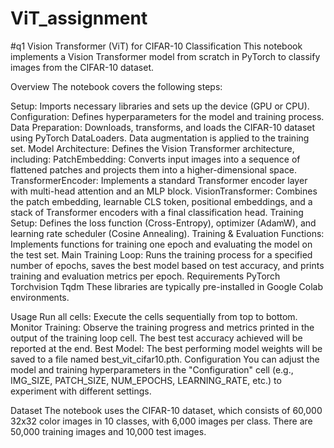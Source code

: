 # ViT_assignment
#q1
Vision Transformer (ViT) for CIFAR-10 Classification
This notebook implements a Vision Transformer model from scratch in PyTorch to classify images from the CIFAR-10 dataset.

Overview
The notebook covers the following steps:

Setup: Imports necessary libraries and sets up the device (GPU or CPU).
Configuration: Defines hyperparameters for the model and training process.
Data Preparation: Downloads, transforms, and loads the CIFAR-10 dataset using PyTorch DataLoaders. Data augmentation is applied to the training set.
Model Architecture: Defines the Vision Transformer architecture, including:
PatchEmbedding: Converts input images into a sequence of flattened patches and projects them into a higher-dimensional space.
TransformerEncoder: Implements a standard Transformer encoder layer with multi-head attention and an MLP block.
VisionTransformer: Combines the patch embedding, learnable CLS token, positional embeddings, and a stack of Transformer encoders with a final classification head.
Training Setup: Defines the loss function (Cross-Entropy), optimizer (AdamW), and learning rate scheduler (Cosine Annealing).
Training & Evaluation Functions: Implements functions for training one epoch and evaluating the model on the test set.
Main Training Loop: Runs the training process for a specified number of epochs, saves the best model based on test accuracy, and prints training and evaluation metrics per epoch.
Requirements
PyTorch
Torchvision
Tqdm
These libraries are typically pre-installed in Google Colab environments.

Usage
Run all cells: Execute the cells sequentially from top to bottom.
Monitor Training: Observe the training progress and metrics printed in the output of the training loop cell. The best test accuracy achieved will be reported at the end.
Best Model: The best performing model weights will be saved to a file named best_vit_cifar10.pth.
Configuration
You can adjust the model and training hyperparameters in the "Configuration" cell (e.g., IMG_SIZE, PATCH_SIZE, NUM_EPOCHS, LEARNING_RATE, etc.) to experiment with different settings.

Dataset
The notebook uses the CIFAR-10 dataset, which consists of 60,000 32x32 color images in 10 classes, with 6,000 images per class. There are 50,000 training images and 10,000 test images.

